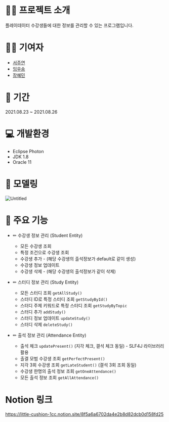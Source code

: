 # 👩‍🏫 프로젝트 소개

플레이데이터 수강생들에 대한 정보를 관리할 수 있는 프로그램입니다.

# 🙋‍♀️ 기여자
- [서주연](https://github.com/do-oni)
- [임우송](https://github.com/kingdomunder)
- [장혜민](https://github.com/hyemin-jang)


# 📅 기간

2021.08.23 ~ 2021.08.26

# 💻 개발환경

- Eclipse Photon
- JDK 1.8
- Oracle 11

# 🏰 모델링

![Untitled](https://s3-us-west-2.amazonaws.com/secure.notion-static.com/82838a96-d67e-44da-b9f7-40769e50eae2/Untitled.png)


# 🎁 주요 기능
- ✏ 수강생 정보 관리 (Student Entity)    
    - 모든 수강생 조회      
    - 특정 조건으로 수강생 조회       
    - 수강생 추가 - (해당 수강생의 출석정보가 default로 같이 생성)        
    - 수강생 정보 업데이트        
    - 수강생 삭제 - (해당 수강생의 출석정보가 같이 삭제)
      
- ✏ 스터디 정보 관리 (Study Entity)   
    - 모든 스터디 조회 `getAllStudy()`
    - 스터디 ID로 특정 스터디 조회 `getStudyById()`       
    - 스터디 주제 키워드로 특정 스터디 조회 `getStudyByTopic`      
    - 스터디 추가  `addStudy()` 
    - 스터디 정보 업데이트 `updateStudy()`        
    - 스터디 삭제 `deleteStudy()`
       
- ✏ 출석 정보 관리 (Attendance Entity)
    - 출석 체크  `updatePresent()` (지각 체크, 결석 체크 동일) - SLF4J 라이브러리 활용     
    - 출결 모범 수강생 조회 `getPerfectPresent()`      
    - 지각 3회 수강생 조회 `getLateStudent()` (결석 3회 조회 동일)
    - 수강생 한명의 출석 정보 조회 `getOneAttendance()`        
    - 모든 출석 정보 조회 `getAllAttendance()`
       

# Notion 링크
https://little-cushion-1cc.notion.site/8f5a6a6702da4e2b8d82dcb0d158fd25


